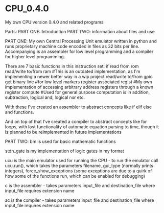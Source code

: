 # CPU_0.4.0
My own CPU version 0.4.0 and related programs

Parts:
PART ONE: Introduction
PART TWO: information about files and use


PART ONE:
My own Central Processing Unit emulator written in python and runs proprietary machine code encoded in files as 32 bits per line.
Accompanying is an assembler for low level programming and a compiler for higher level programming.

There are 7 basic functions in this instruction set:
if
read          from rom
read/write to/from ram  #This is an outdated implementation, as I'm implementing a newer better way in a wip project
read/write to/from gpio
get binary line         #for low level markers
register associated regist #My own implementation of accessing arbitrary address registers through a known register
compute                 #Used for general purpose computation is in addition, subtraction, logical and, logical nor etc.

With these I've created an assembler to abstract concepts like if elif else and functions.

And on top of that I've created a compiler to abstract concepts like for loops, with lost functionality of 
automatic equation parsing to time, though it is planned to be reimplemented in future implementations

PART TWO:
bm is used for basic mathematic functions

stdn_gate is my implementation of logic gates in my format

ucu is the main emulator used for running the CPU - to run the emulator call ucu.run(), 
which takes the parameters filename, gui_type (normally prints integers), force_show_exceptions 
(some exceptions are due to a quirk of how some of the functions run, which can be enabled for debugging)

c is the assembler  - takes parameters input_file and destination_file where input_file requires extension name

ac is the compiler  - takes parameters input_file and destination_file where input_file requires extension name

